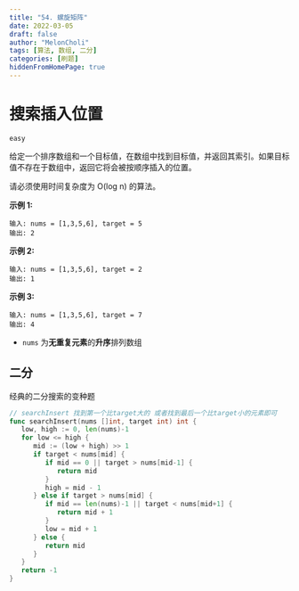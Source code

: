 ```yaml
---
title: "54. 螺旋矩阵"
date: 2022-03-05
draft: false
author: "MelonCholi"
tags: [算法, 数组, 二分]
categories: [刷题]
hiddenFromHomePage: true
---
```


# 搜索插入位置

`easy`

给定一个排序数组和一个目标值，在数组中找到目标值，并返回其索引。如果目标值不存在于数组中，返回它将会被按顺序插入的位置。

请必须使用时间复杂度为 O(log n) 的算法。

**示例 1:**

```
输入: nums = [1,3,5,6], target = 5
输出: 2
```

**示例 2:**

```
输入: nums = [1,3,5,6], target = 2
输出: 1
```

**示例 3:**

```
输入: nums = [1,3,5,6], target = 7
输出: 4
```

- `nums` 为**无重复元素**的**升序**排列数组

## 二分

经典的二分搜索的变种题

```go
// searchInsert 找到第一个比target大的 或者找到最后一个比target小的元素即可
func searchInsert(nums []int, target int) int {
   low, high := 0, len(nums)-1
   for low <= high {
      mid := (low + high) >> 1
      if target < nums[mid] {
         if mid == 0 || target > nums[mid-1] {
            return mid
         }
         high = mid - 1
      } else if target > nums[mid] {
         if mid == len(nums)-1 || target < nums[mid+1] {
            return mid + 1
         }
         low = mid + 1
      } else {
         return mid
      }
   }
   return -1
}
```
